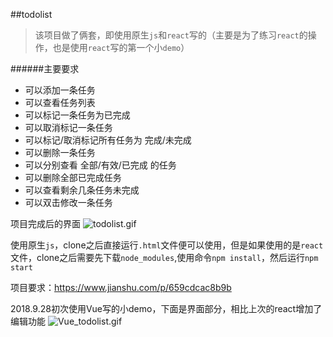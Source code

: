 ##todolist
> 该项目做了俩套，即使用原生`js`和`react`写的（主要是为了练习`react`的操作，也是使用`react`写的第一个小`demo`）

######主要要求
- 可以添加一条任务
- 可以查看任务列表
- 可以标记一条任务为已完成
- 可以取消标记一条任务
- 可以标记/取消标记所有任务为 完成/未完成
- 可以删除一条任务
- 可以分别查看 全部/有效/已完成 的任务
- 可以删除全部已完成任务
- 可以查看剩余几条任务未完成
- 可以双击修改一条任务

项目完成后的界面
![todolist.gif](https://upload-images.jianshu.io/upload_images/5645890-06da018f806fef24.gif?imageMogr2/auto-orient/strip)

使用原生`js`，clone之后直接运行`.html`文件便可以使用，但是如果使用的是`react`文件，clone之后需要先下载`node_modules`,使用命令`npm install`，然后运行`npm start`

项目要求：https://www.jianshu.com/p/659cdcac8b9b

2018.9.28初次使用Vue写的小demo，下面是界面部分，相比上次的react增加了编辑功能
![Vue_todolist.gif](https://upload-images.jianshu.io/upload_images/5645890-e146a9afb6a657a0.gif?imageMogr2/auto-orient/strip)
